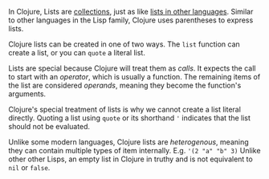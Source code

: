 In Clojure, Lists are [collections][type-collection], just as like [lists in other languages][type-list]. Similar to other languages in the Lisp family, Clojure uses parentheses to express lists.

Clojure lists can be created in one of two ways. The `list` function can create a list, or you can `quote` a literal list.

Lists are special because Clojure will treat them as _calls_. It expects the call to start with an _operator_, which is usually a function. The remaining items of the list are considered _operands_, meaning they become the function's arguments.

Clojure's special treatment of lists is why we cannot create a list literal directly. Quoting a list using `quote` or its shorthand `'` indicates that the list should not be evaluated.

Unlike some modern languages, Clojure lists are _heterogenous_, meaning they can contain multiple types of item internally. E.g. `'(2 "a" "b" 3)`
Unlike other other Lisps, an empty list in Clojure in truthy and is not equivalent to `nil` or `false`.

[type-list]: ../../../../../../reference/types/list.md
[type-collection]: ../../../../../../reference/types/collection.md
